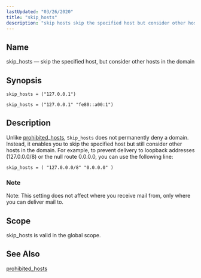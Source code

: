 ```yaml
---
lastUpdated: "03/26/2020"
title: "skip_hosts"
description: "skip hosts skip the specified host but consider other hosts in the domain skip hosts 127 0 0 1 skip hosts 127 0 0 1 fe 80 a 00 1 Unlike prohibited hosts Skip hosts does not permanently deny a domain Instead it enables you to skip the specified host..."
---
```


<a name="conf.ref.skip_hosts"></a> 
## Name

skip_hosts — skip the specified host, but consider other hosts in the domain

## Synopsis

`skip_hosts = ("127.0.0.1")`

`skip_hosts = ("127.0.0.1" "fe80::a00:1")`

<a name="idp26510864"></a> 
## Description

Unlike [prohibited_hosts](/momentum/4/config/ref-prohibited-hosts), `Skip_hosts` does not permanently deny a domain. Instead, it enables you to skip the specified host but still consider other hosts in the domain. For example, to prevent delivery to loopback addresses (127.0.0.0/8) or the null route 0.0.0.0, you can use the following line:

`skip_hosts = ( "127.0.0.0/8" "0.0.0.0" )`
### Note

Note: This setting does not affect where you receive mail from, only where you can deliver mail to.

<a name="idp26515712"></a> 
## Scope

skip_hosts is valid in the global scope.

<a name="idp26517536"></a> 
## See Also

[prohibited_hosts](/momentum/4/config/ref-prohibited-hosts)